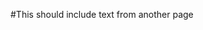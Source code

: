 #This should include text from another page

<head>
	<link rel="import" href="developer.mbed.org/handbook/Homepage">
</head>

<body>
<script>
	var link = document.querySelector('link[rel="import"]');
	var content = link.import;
	var el = content.querySelect('.warning');
	document.body.appendChild(el.cloneNode(true));
</script>
</body>
